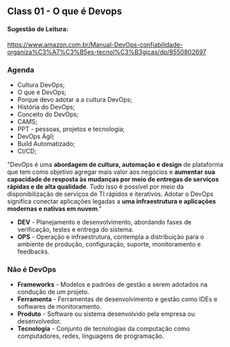 ## Class 01 - O que é Devops

#### Sugestão de Leitura:

https://www.amazon.com.br/Manual-DevOps-confiabilidade-organiza%C3%A7%C3%B5es-tecnol%C3%B3gicas/dp/8550802697

### Agenda

- Cultura DevOps;
- O que é DevOps;
- Porque devo adotar a a cultura DevOps;
- História do DevOps;
- Conceito do DevOps;
- CAMS;
- PPT - pessoas, projetos e tecnologia;
- DevOps Ágil;
- Build Automatizado;
- CI/CD;

"DevOps é uma **abordagem de cultura, automação e design** de
plataforma que tem como objetivo agregar mais valor aos negócios e
**aumentar sua capacidade de resposta às mudanças por meio de
entregas de serviços rápidas e de alta qualidade**. Tudo isso é possível por meio da disponibilização de serviços de TI rápidos e iterativos. Adotar o DevOps significa conectar aplicações legadas a **uma infraestrutura e aplicações modernas e nativas em nuvem**."

- **DEV** - Planejamento e desenvolvimento, abordando fases de verificação, testes e entrega do sistema.
- **OPS** - Operação e infraestrutura, contempla a distribuição para o ambiente de produção, configuração, suporte, monitoramento e feedbacks.

### Não é DevOps
- **Frameworks** - Modelos e padrões de gestão a serem adotados na condução de um projeto.
- **Ferramenta** - Ferramentas de desenvolvimento e gestão como IDEs e softwares de monitoramento.
- **Produto** - Software ou sistema desenvolvido pela empresa ou desenvolvedor.
- **Tecnologia** - Conjunto de tecnologias da computação como computadores, redes, linguagens de programação.

